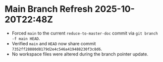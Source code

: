 # Main Branch Refresh 2025-10-20T22:48Z

- Forced `main` to the current `reduce-to-master-doc` commit via `git branch -f main HEAD`.
- Verified `main` and `HEAD` now share commit `7352ff28880d8179d2e4c546a419488230f3c8d6`.
- No workspace files were altered during the branch pointer update.
